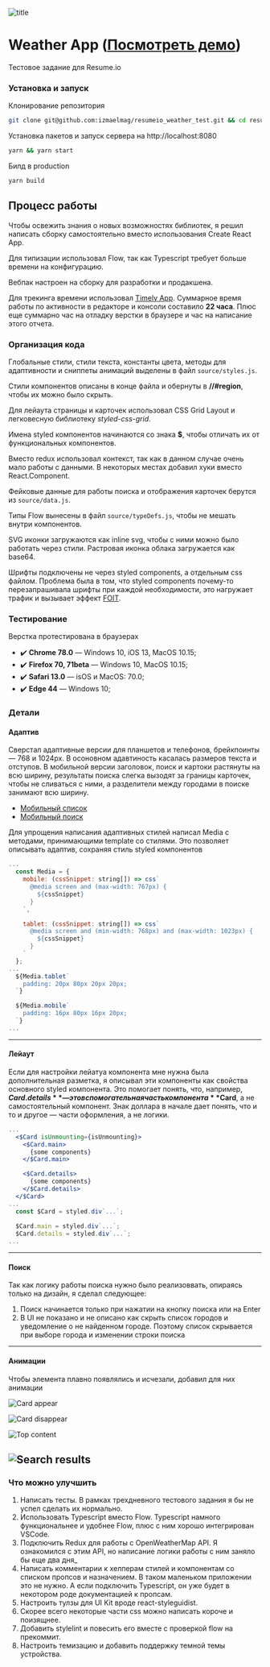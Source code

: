 ![title](/readme_images/navbar.png)

# Weather App ([Посмотреть демо](https://izmaelmag.github.io/resumeio_weather_test_demo/))
Тестовое задание для Resume.io

### Установка и запуск

Клонирование репозитория
```bash
git clone git@github.com:izmaelmag/resumeio_weather_test.git && cd resumeio_weather_test
```

Установка пакетов и запуск сервера на http://localhost:8080
```bash
yarn && yarn start
```

Билд в production
```bash
yarn build
```

## Процесс работы

Чтобы освежить знания о новых возможностях библиотек, я решил написать сборку самостоятельно вместо использования Create React App.

Для типизации использовал Flow, так как Typescript требует больше времени на конфигурацию.

Вебпак настроен на сборку для разработки и продакшена.

Для трекинга времени использовал [Timely App](https://timelyapp.com/). Суммарное время работы по активности в редакторе и консоли составило **22 часа**. Плюс еще суммарно час на отладку верстки в браузере и час на написание этого отчета.

### Организация кода

Глобальные стили, стили текста, константы цвета, методы для адаптивности и сниппеты анимаций выделены в файл `source/styles.js`. 

Стили компонентов описаны в конце файла и обернуты в **//#region**, чтобы их можно было скрыть.

Для лейаута страницы и карточек использовал CSS Grid Layout и легковесную библиотеку *styled-css-grid*.

Имена styled компонентов начинаются со знака **$**, чтобы отличать их от функциональных компонентов.

Вместо redux использовал контекст, так как в данном случае очень мало работы с данными. В некоторых местах добавил хуки вместо React.Component.

Фейковые данные для работы поиска и отображения карточек берутся из `source/data.js`.

Типы Flow вынесены в файл `source/typeDefs.js`, чтобы не мешать внутри компонентов.

SVG иконки загружаются как inline svg, чтобы с ними можно было работать через стили. Растровая иконка облака загружается как base64.

Шрифты подключены не через styled components, а отдельным css файлом. Проблема была в том, что styled components почему-то перезапрашивала шрифты при каждой необходимости, это нагружает трафик и вызывает эффект [FOIT](https://css-tricks.com/fighting-foit-and-fout-together/).

### Тестирование
Верстка протестирована в браузерах
* ✔️ **Chrome 78.0** — Windows 10, iOS 13, MacOS 10.15;
* ✔️ **Firefox 70, 71beta** — Windows 10, MacOS 10.15; 
* ✔️ **Safari 13.0** — isOS и MacOS: 70.0;
* ✔️ **Edge 44** — Windows 10; 

### Детали

#### Адаптив
Сверстал адаптивные версии для планшетов и телефонов, брейкпоинты — 768 и 1024px. В осоновном адавтиность касалась размеров текста и отступов. В мобильной версии заголовок, поиск и картоки растянуты на всю ширину, результаты поиска слегка вызодят за границы карточек, чтобы не сливаться с ними, а разделители между городами в поиске занимают всю ширину.

* [Мобильный список](https://github.com/izmaelmag/resumeio_weather_test/blob/master/readme_images/localhost_8080_(iPhone%206_7_8).png)
* [Мобильный поиск](https://github.com/izmaelmag/resumeio_weather_test/blob/master/readme_images/localhost_8080_(iPhone%206_7_8)%20search.png)

Для упрощения написания адаптивных стилей написал Media с методами, принимающими template со стилями. Это позволяет описывать адаптив, сохраняя стиль styled компонентов
```jsx
...
  const Media = {
    mobile: (cssSnippet: string[]) => css`
      @media screen and (max-width: 767px) {
        ${cssSnippet}
      }
    `,

    tablet: (cssSnippet: string[]) => css`
      @media screen and (min-width: 768px) and (max-width: 1023px) {
        ${cssSnippet}
      }
    `
  };
...
  ${Media.tablet`
    padding: 20px 80px 20px 20px;
  `}

  ${Media.mobile`
    padding: 16px 80px 16px 20px;
  `}
...
```
---
#### Лейаут
Если для настройки лейатуа компонента мне нужна была дополнительная разметка, я описывал эти компоненты как свойства основного styled компонента. Это помогает понять, что, например, **$Card.details** — это вспомогательная часть компонента **$Card**, а не самостоятельный компонент. Знак доллара в начале дает понять, что и то и другое — части оформления, а не логики.
```jsx
...
  <$Card isUnmounting={isUnmounting}>
    <$Card.main>
      {some components}
    </$Card.main>

    <$Card.details>
      {some components}
    </$Card.details>
  </$Card>
...
  const $Card = styled.div`...`;
  
  $Card.main = styled.div`...`;
  $Card.details = styled.div`...`;
...
```
---
#### Поиск
Так как логику работы поиска нужно было реализоввать, опираясь только на дизайн, я сделал следующее:
1. Поиск начинается только при нажатии на кнопку поиска или на Enter
2. В UI не показано и не описано как скрыть список городов и уведомление о не найденном городе. Поэтому список скрывается при выборе города и изменении строки поиска
---
#### Анимации
Чтобы элемента плавно появлялись и исчезали, добавил для них анимации

![Card appear](/readme_images/card_appear.gif)

![Card disappear](/readme_images/card_disappear.gif)

![Top content](/readme_images/header_appear.gif)

![Search results](/readme_images/search_results.gif)
---
### Что можно улучшить
1. Написать тесты. В рамках трехдневного тестового задания я бы не успел сделать их нормально.
2. Использовать Typescript вместо Flow. Typescript намного функциональнее и удобнее Flow, плюс с ним хорошо интегрирован VSCode.
3. Подключить Redux для работы с OpenWeatherMap API. Я ознакомился с этим API, но написание логики работы с ним заняло бы еще два дня_
4. Написать комментарии к хелперам стилей и компонентам со списком пропсов и назначением. В таком маленьком приложении это не нужно. А если подключить Typescript, он уже будет в некотором роде документацией к пропсам.
5. Настроить тулзы для UI Kit вроде react-styleguidist.
6. Скорее всего некоторые части css можно написать короче и поизящнее.
7. Добавить stylelint и повесить его вместе с проверкой flow на прекоммит.
8. Настроить темизацию и добавить поддержку темной темы устройства.
